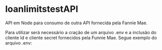 # loanlimitstestAPI
API em Node para consumo de outra API fornecida pela Fannie Mae.

Para utilizar será necessário a cração de um arquivo .env e a inclusão do cliente Id e cliente secret fornecidos pela Funnie Mae.
Segue exemplo do arquivo .env: